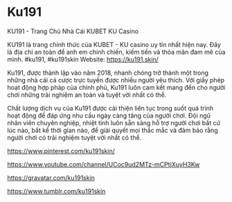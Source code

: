# Ku191

KU191 - Trang Chủ Nhà Cái KUBET KU Casino

KU191 là trang chính thức của KUBET - KU casino uy tín nhất hiện nay. Đây là địa chỉ an toàn để anh em chinh chiến, kiếm tiền và thỏa mãn đam mê của mình.
#ku191, #ku191skin
Website: https://ku191.skin/

Ku191, được thành lập vào năm 2018, nhanh chóng trở thành một trong những nhà cái cá cược trực tuyến được nhiều người yêu thích. Với giấy phép hoạt động hợp pháp của chính phủ, Ku191 luôn cam kết mang đến cho người chơi những trải nghiệm an toàn và tuyệt vời nhất có thể.

Chất lượng dịch vụ của Ku191 được cải thiện liên tục trong suốt quá trình hoạt động để đáp ứng nhu cầu ngày càng tăng của người chơi. Đội ngũ nhân viên chuyên nghiệp, nhiệt tình luôn sẵn sàng hỗ trợ người chơi bất cứ lúc nào, bất kể thời gian nào, để giải quyết mọi thắc mắc và đảm bảo rằng người chơi có trải nghiệm tuyệt vời nhất có thể.

https://www.pinterest.com/ku191skin/

https://www.youtube.com/channel/UCoc9ud2MTz-mCPtjXuyH3Kw

https://gravatar.com/ku191skin

https://www.tumblr.com/ku191skin
